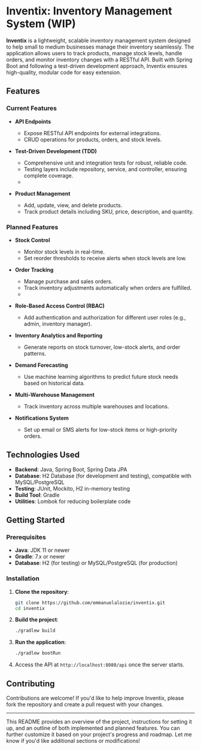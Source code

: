 # Inventix: Inventory Management System (WIP)

**Inventix** is a lightweight, scalable inventory management system designed to help small to medium businesses manage their inventory seamlessly. The application allows users to track products, manage stock levels, handle orders, and monitor inventory changes with a RESTful API. Built with Spring Boot and following a test-driven development approach, Inventix ensures high-quality, modular code for easy extension.

## Features

### Current Features

- **API Endpoints**
  - Expose RESTful API endpoints for external integrations.
  - CRUD operations for products, orders, and stock levels.

- **Test-Driven Development (TDD)**
  - Comprehensive unit and integration tests for robust, reliable code.
  - Testing layers include repository, service, and controller, ensuring complete coverage.
  - 
- **Product Management**
  - Add, update, view, and delete products.
  - Track product details including SKU, price, description, and quantity.

### Planned Features


  
- **Stock Control**
  - Monitor stock levels in real-time.
  - Set reorder thresholds to receive alerts when stock levels are low.
  
- **Order Tracking**
  - Manage purchase and sales orders.
  - Track inventory adjustments automatically when orders are fulfilled.
  - 
- **Role-Based Access Control (RBAC)**
  - Add authentication and authorization for different user roles (e.g., admin, inventory manager).
  
- **Inventory Analytics and Reporting**
  - Generate reports on stock turnover, low-stock alerts, and order patterns.
  
- **Demand Forecasting**
  - Use machine learning algorithms to predict future stock needs based on historical data.

- **Multi-Warehouse Management**
  - Track inventory across multiple warehouses and locations.
  
- **Notifications System**
  - Set up email or SMS alerts for low-stock items or high-priority orders.

## Technologies Used

- **Backend**: Java, Spring Boot, Spring Data JPA
- **Database**: H2 Database (for development and testing), compatible with MySQL/PostgreSQL
- **Testing**: JUnit, Mockito, H2 in-memory testing
- **Build Tool**: Gradle
- **Utilities**: Lombok for reducing boilerplate code

## Getting Started

### Prerequisites
- **Java**: JDK 11 or newer
- **Gradle**: 7.x or newer
- **Database**: H2 (for testing) or MySQL/PostgreSQL (for production)

### Installation

1. **Clone the repository**:
   ```bash
   git clone https://github.com/emmanuelalozie/inventix.git
   cd inventix
   ```

2. **Build the project**:
   ```bash
   ./gradlew build
   ```

3. **Run the application**:
   ```bash
   ./gradlew bootRun
   ```

4. Access the API at `http://localhost:8080/api` once the server starts.

## Contributing

Contributions are welcome! If you'd like to help improve Inventix, please fork the repository and create a pull request with your changes.

---

This README provides an overview of the project, instructions for setting it up, and an outline of both implemented and planned features. You can further customize it based on your project's progress and roadmap. Let me know if you'd like additional sections or modifications!
